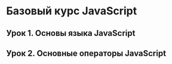 # Базовый курс JavaScript
## Урок 1. Основы языка JavaScript
## Урок 2. Основные операторы JavaScript
